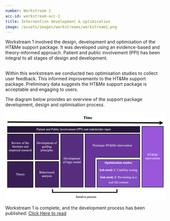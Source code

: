 ```yaml
---
number: Workstream 1
acc-id: workstream-acc-1
title: Intervention development & optimisation
image: /assets/images/workstreams/workstream1.png
---
```


Workstream 1 involved the design, development and optimisation of the HT&Me support package. It was developed using an evidence-based and theory-informed approach. Patient and public involvement (PPI) has been integral to all stages of design and development.     

<br>
Within this workstream we conducted two optimisation studies to collect user feedback. This informed improvements to the HT&Me support package. Preliminary data suggests the HT&Me support package is acceptable and engaging to users.    
<br>

The diagram below provides an overview of the support package development, design and optimisation process.

![PPIDiagram](/assets/images/PPIDiagram.png)

Workstream 1 is complete, and the development process has been published: [Click Here to read](https://www.sciencedirect.com/science/article/pii/S0960977623005039)

